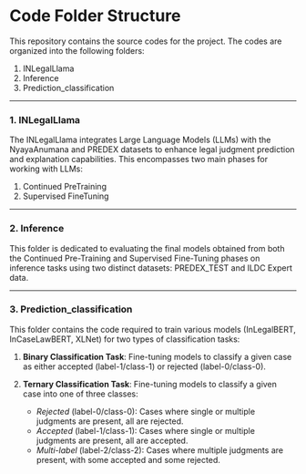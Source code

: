 # Code Folder Structure
This repository contains the source codes for the project. The codes are organized into the following folders:
1. INLegalLlama
2. Inference
3. Prediction_classification
---
### 1. INLegalLlama
The INLegalLlama integrates Large Language Models (LLMs) with the NyayaAnumana and PREDEX datasets to enhance legal judgment prediction and explanation capabilities. 
This encompasses two main phases for working with LLMs:
1. Continued PreTraining
2. Supervised FineTuning
---
### 2. Inference
This folder is dedicated to evaluating the final models obtained from both the Continued Pre-Training and Supervised Fine-Tuning phases on inference tasks using two distinct datasets: PREDEX_TEST and ILDC Expert data.

---
### 3. Prediction_classification

This folder contains the code required to train various models (InLegalBERT, InCaseLawBERT, XLNet) for two types of classification tasks:

1. **Binary Classification Task**: Fine-tuning models to classify a given case as either accepted (label-1/class-1) or rejected (label-0/class-0).

2. **Ternary Classification Task**: Fine-tuning models to classify a given case into one of three classes:
   - *Rejected* (label-0/class-0): Cases where single or multiple judgments are present, all are rejected.
   - *Accepted* (label-1/class-1): Cases where single or multiple judgments are present, all are accepted.
   - *Multi-label* (label-2/class-2): Cases where multiple judgments are present, with some accepted and some rejected.
